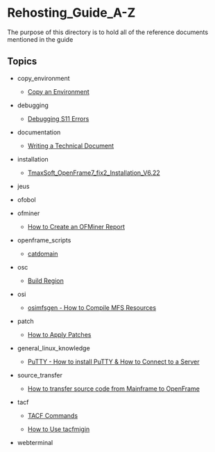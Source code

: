 # Rehosting_Guide_A-Z
The purpose of this directory is to hold all of the reference documents mentioned in the guide


## Topics

- copy_environment

	- [Copy an Environment](./copy_environment/README.md "Copy an Environment")

- debugging

	- [Debugging S11 Errors](./debugging/debugging/Debugging_S11_Error.md "Debugging S11 Errors")

- documentation

	- [Writing a Technical Document](./documentation/Writing_a_Technical_Document.md "Tips on writing a formal technical document")

- installation 

	- [TmaxSoft_OpenFrame7_fix2_Installation_V6.22](./installation/TmaxSoft_OpenFrame7_fix2_Installation_V6.22.md "Installation Guide")

- jeus
- ofobol
- ofminer

	- [How to Create an OFMiner Report](./ofminer/How_to_Create_an_OFMiner_Report.md "Create an OFMiner Report")

- openframe_scripts

	- [catdomain](./openframe_scripts/catdomain/documentation/README.md "catdomain")

- osc

	- [Build Region](./osc/build_region/osc_region_build_guide.md "How to Build an OSC Region")

- osi

	- [osimfsgen - How to Compile MFS Resources](./osi/osimfsgen/How_to_compile_MFS_resources.md "How to Compile MFS Resources")

- patch

	- [How to Apply Patches](./patch/How_to_Apply_Patches.md "How to Apply Patches")

- general_linux_knowledge

	- [PuTTY - How to install PuTTY & How to Connect to a Server](./general_linux_knowledge/PuTTY/Connecting_To_A_Server_With_PuTTY.md "Install and Connect to Server")

- source_transfer

	- [How to transfer source code from Mainframe to OpenFrame](./source_transfer/How%20To%20Transfer%20Source%20Code%20from%20the%20Mainframe.md)

- tacf

	- [TACF Commands](./tacf/TACF_Commands.md "TACF Commands")

	- [How to Use tacfmigin](./tacf/tacfmigin/How_to_use_tacfmigin.md "How to Use tacfmigin")


- webterminal